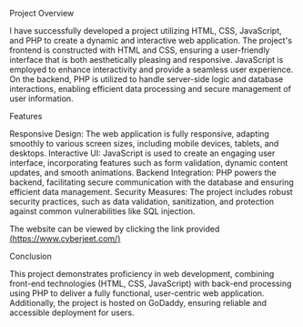 Project Overview

I have successfully developed a project utilizing HTML, CSS, JavaScript, and PHP to create a dynamic and interactive web application. The project's frontend 
is constructed with HTML and CSS, ensuring a user-friendly interface that is both aesthetically pleasing and responsive. JavaScript is employed to enhance interactivity 
and provide a seamless user experience. On the backend, PHP is utilized to handle server-side logic and database interactions, enabling efficient data processing and secure 
management of user information.

Features

Responsive Design: The web application is fully responsive, adapting smoothly to various screen sizes, including mobile devices, tablets, and desktops.
Interactive UI: JavaScript is used to create an engaging user interface, incorporating features such as form validation, dynamic content updates, and smooth animations.
Backend Integration: PHP powers the backend, facilitating secure communication with the database and ensuring efficient data management.
Security Measures: The project includes robust security practices, such as data validation, sanitization, and protection against common vulnerabilities like SQL injection.

The website can be viewed by clicking the link provided
[(https://www.cyberjeet.com/)](https://www.cyberjeet.com/)

Conclusion

This project demonstrates proficiency in web development, combining front-end technologies (HTML, CSS, JavaScript) with back-end processing using PHP to deliver a fully functional,
user-centric web application. Additionally, the project is hosted on GoDaddy, ensuring reliable and accessible deployment for users.
